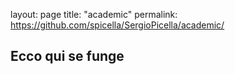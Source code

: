 layout: page
title: "academic"
permalink: https://github.com/spicella/SergioPicella/academic/

## Ecco qui se funge
